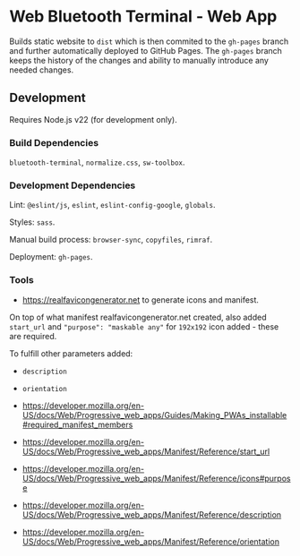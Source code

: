 # Web Bluetooth Terminal - Web App

Builds static website to `dist` which is then commited to the `gh-pages` branch and further automatically deployed to
GitHub Pages. The `gh-pages` branch keeps the history of the changes and ability to manually introduce any needed
changes.

## Development

Requires Node.js v22 (for development only).

### Build Dependencies

`bluetooth-terminal`, `normalize.css`, `sw-toolbox`.

### Development Dependencies

Lint: `@eslint/js`, `eslint`, `eslint-config-google`, `globals`.

Styles: `sass`.

Manual build process: `browser-sync`, `copyfiles`, `rimraf`.

Deployment: `gh-pages`.

### Tools

* https://realfavicongenerator.net to generate icons and manifest.

On top of what manifest realfavicongenerator.net created, also added `start_url` and `"purpose": "maskable any"` for
`192x192` icon added - these are required.

To fulfill other parameters added:
* `description`
* `orientation`

* https://developer.mozilla.org/en-US/docs/Web/Progressive_web_apps/Guides/Making_PWAs_installable#required_manifest_members
* https://developer.mozilla.org/en-US/docs/Web/Progressive_web_apps/Manifest/Reference/start_url
* https://developer.mozilla.org/en-US/docs/Web/Progressive_web_apps/Manifest/Reference/icons#purpose
* https://developer.mozilla.org/en-US/docs/Web/Progressive_web_apps/Manifest/Reference/description
* https://developer.mozilla.org/en-US/docs/Web/Progressive_web_apps/Manifest/Reference/orientation
